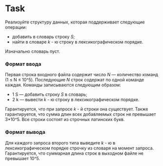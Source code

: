 # Task
Реализуйте структуру данных, которая поддерживает следующие операции:
  - добавить в словарь строку *S*;
  - найти в словаре *k* - ю строку в лексикографическом порядке.

Изначально словарь пуст.

### Формат ввода
Первая строка входного файла содержит число
*N*
— количество команд (1 ≤ N ≤ 10^5).
Последующие *N* строк содержат по одной команде каждая. Команды записываются следующим образом:

* 1 S — добавить строку *S* в словарь;
* 2 k — вывести *k* - ю строку в лексикографическом порядке.

Гарантируется, что при запросе *k* - й строки она существует. Также гарантируется, что сумма длин всех добавляемых строк не превышает 3*10^5.
Все строки состоят из строчных латинских букв.

### Формат вывода
Для каждого запроса второго типа выведите *k* - ю в лексикографическом порядке строчку из словаря на момент запроса.
Гарантируется, что суммарная длина строк в выходном файле не превышает 10^5.